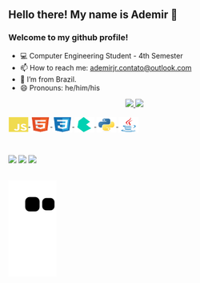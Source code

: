 ## Hello there! My name is Ademir 👋
### Welcome to my github profile!

- 💻 Computer Engineering Student - 4th Semester
- 📫 How to reach me: ademirjr.contato@outlook.com
- :house_with_garden: I’m from Brazil.
- 😄 Pronouns: he/him/his

<div align="center">
  <a href="https://github.com/demiguic">
  <img height="180em" src="https://github-readme-stats.vercel.app/api/top-langs/?username=demiguic&layout=compact&langs_count=7&theme=chartreuse-dark"/>
  <img height="180em" src="https://github-readme-stats.vercel.app/api?username=demiguic&show_icons=true&theme=chartreuse-dark&include_all_commits=true&count_private=true"/>
</div>
  
<div style="display: inline_block"><br>
  <img align="center" alt="JS" height="30" width="40" src="https://raw.githubusercontent.com/devicons/devicon/master/icons/javascript/javascript-plain.svg">
  <img align="center" alt="HTML" height="30" width="40" src="https://raw.githubusercontent.com/devicons/devicon/master/icons/html5/html5-original.svg">
  <img align="center" alt="CSS" height="30" width="40" src="https://raw.githubusercontent.com/devicons/devicon/master/icons/css3/css3-original.svg">
  <img align="center" alt="Bulma" height="30" width="40" src="https://raw.githubusercontent.com/devicons/devicon/master/icons/bulma/bulma-plain.svg">
  <img align="center" alt="Python" height="30" width="40" src="https://raw.githubusercontent.com/devicons/devicon/master/icons/python/python-original.svg">
  <img align="center" alt="Java" height="30" width="40" src="https://raw.githubusercontent.com/devicons/devicon/master/icons/java/java-original.svg">
</div>
  
  ##
  
  <br>
  
<div>
  <a href="https://instagram.com/demi_guic/" target="_blank"><img src="https://img.shields.io/badge/-Instagram-%23E4405F?style=for-the-badge&logo=instagram&logoColor=white" target="_blank"></a>
  <a href = "mailto:demi_guic/"><img src="https://img.shields.io/badge/Gmail-D14836?style=for-the-badge&logo=gmail&logoColor=white" target="_blank"></a>
  <a href="https://www.linkedin.com/in/ademir-guimarães-da-costa-junior-306185216/" target="_blank"><img src="https://img.shields.io/badge/-LinkedIn-%230077B5?style=for-the-badge&logo=linkedin&logoColor=white" target="_blank"></a>   
</div>

<div><br>
    
  ![Snake animation](https://github.com/demiguic/demiguic/blob/output/github-contribution-grid-snake.svg)
  
</div>

